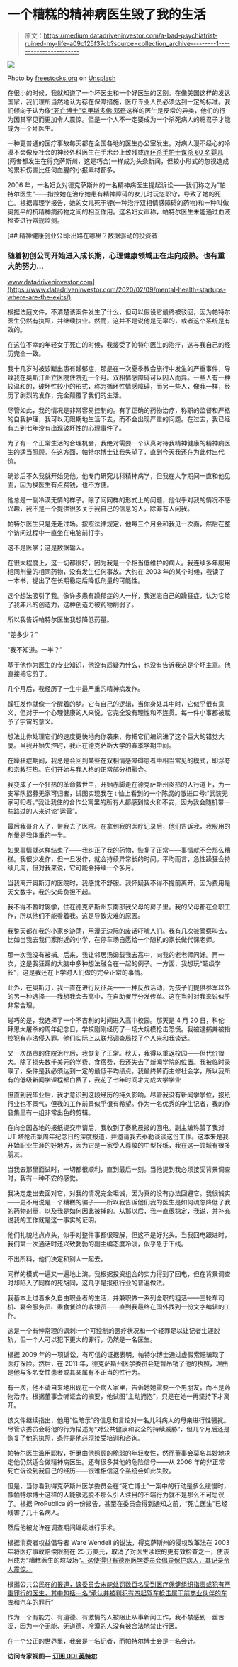 # 一个糟糕的精神病医生毁了我的生活

> 原文：<https://medium.datadriveninvestor.com/a-bad-psychiatrist-ruined-my-life-a09c125f37cb?source=collection_archive---------1----------------------->

![](img/501a926a8eda881d3ed2306850e735e3.png)

Photo by [freestocks.org](https://unsplash.com/@freestocks?utm_source=unsplash&utm_medium=referral&utm_content=creditCopyText) on [Unsplash](https://unsplash.com/s/photos/prescription?utm_source=unsplash&utm_medium=referral&utm_content=creditCopyText)

在很小的时候，我就知道了一个坏医生和一个好医生的区别。在像美国这样的发达国家，我们理所当然地认为存在保障措施，医疗专业人员必须达到一定的标准。我们倾向于认为像[“死亡博士”克里斯多佛·邓奇](https://www.refinery29.com/en-us/2018/12/219219/dr-death-podcast-christopher-duntsch-prison-sentence)这样的医生是反常的异类，他们的行为因其罕见而更加令人震惊。但是一个人不一定要成为一个杀死病人的瘾君子才能成为一个坏医生。

一种更普通的医疗事故每天都在全国各地的医生办公室发生。对病人漫不经心的冷漠不会像反社会的神经外科医生在手术台上致残或[连环杀手护士谋杀 60 名婴儿](https://www.texasmonthly.com/news/nurse-genene-jones-really-kill-babies/)(两者都发生在得克萨斯州，这是巧合)一样成为头条新闻，但较小形式的忽视造成的累积伤害比任何血腥的小报素材都多。

2006 年，一名妇女对德克萨斯州的一名精神病医生提起诉讼——我们称之为“帕特尔医生”——指控她在治疗她患有精神障碍的女儿时玩忽职守，导致了她的死亡。根据毒理学报告，她的女儿死于锂(一种治疗双相情感障碍的药物)和一种叫做奥氮平的抗精神病药物之间的相互作用。这名妇女声称，帕特尔医生未能通过血液检查进行常规监测。

[](https://www.datadriveninvestor.com/2020/02/09/mental-health-startups-where-are-the-exits/) [## 精神健康创业公司:出路在哪里？数据驱动的投资者

### 随着初创公司开始进入成长期，心理健康领域正在走向成熟。也有重大的努力…

www.datadriveninvestor.com](https://www.datadriveninvestor.com/2020/02/09/mental-health-startups-where-are-the-exits/) 

根据法庭文件，不清楚该案件发生了什么，但可以假设它最终被驳回，因为帕特尔医生仍然有执照，并继续执业。然而，这并不是说他是无辜的，或者这个系统是有效的。

在这位不幸的年轻女子死亡的时候，我接受了帕特尔医生的治疗，这与我自己的经历完全一致。

我十几岁时被诊断出患有躁郁症，那是在一次夏季教会旅行中发生的严重事件，导致我在奥斯汀州立医院住院近一个月。双相情感障碍可以因人而异。一些人有一种较温和的，破坏性较小的形式，称为循环性情感障碍，而另一些人，像我一样，经历了剧烈的发作，完全颠覆了我们的生活。

尽管如此，我的情况是非常容易控制的。有了正确的药物治疗，称职的监督和严格的自我护理，我可以无限期地生活下去，而不会出现严重的问题。在过去，我已经有五到七年没有出现破坏性的心理事件了。

为了有一个正常生活的合理机会，我绝对需要一个认真对待我精神健康的精神病医生的适当照顾。在这方面，帕特尔博士让我失望了，直到今天我还在为此付出代价。

确诊后不久我就开始见他。他专门研究儿科精神病学，但我在大学期间一直和他见面，因为换医生有点费钱，也不方便。

他总是一副冷漠无情的样子。除了问同样的形式上的问题，他似乎对我的情况不感兴趣，我不是一个提供很多关于我自己的信息的人，除非有人问我。

帕特尔医生只是走走过场。按照法律规定，他每三个月会和我见一次面，然后在整个访问过程中一直坐在电脑前打字。

这不是医学；这是数据输入。

在很大程度上，这一切都很好，因为我是一个相当低维护的病人。我连续多年服用相同剂量的相同药物，没有发生任何事故。大约在 2003 年的某个时候，我读了一本书，提出了在长期稳定后降低剂量的可能性。

这个想法吸引了我。像许多患有躁郁症的人一样，我迷恋自己的躁狂症，认为它给了我非凡的创造力，这种创造力被药物削弱了。

所以我告诉帕特尔医生我想降低药量。

“差多少？”

“我不知道。一半？”

基于他作为医生的专业知识，他没有质疑为什么，也没有告诉我这是个坏主意。他直接把它剪了。

几个月后，我经历了一生中最严重的精神病发作。

躁狂发作就像一个醒着的梦。它有自己的逻辑，当你身处其中时，它似乎很有意义，但对于一个心理健康的人来说，它完全没有理性和不连贯。每一件小事都被赋予了宇宙的意义。

想法比你处理它们的速度更快地向你袭来，你把它们编织进了这个巨大的错觉大厦。当我开始失控时，我正在德克萨斯大学的春季学期中间。

在躁狂症期间，我总是会回到某些在双相情感障碍患者中相当常见的模式，即浮夸和宗教狂热。它们开始与我人格的正常部分相融合。

我变成了一个狂热的革命救世主，开始赤脚走在德克萨斯州炎热的人行道上，为一支军队招募无家可归者，试图实现我在 t 恤上看到的一个陈腐的激进口号:“武装无家可归者。”我让我住的合作公寓里的所有人都感到恼火和不安，因为我会随机带一些路过的人来讨论“运营”。

最后我哥介入了，带我去了医院。在拿到我的医疗记录后，他们告诉我，我服用的剂量是我体重的一半。

如果事情就这样结束了——我纠正了我的药物，恢复了正常——事情就不会那么糟糕。我很少发作，但一旦发作，就会持续异常长的时间。平均而言，急性躁狂会持续几周，但对我来说，它可能会持续一个多月。

当我离开奥斯汀的医院时，我感觉不舒服。我怀疑我不得不提前离开，因为费用是天文数字，我的父母负担不起。

我不得不暂时辍学，住在德克萨斯州东南部我父母的房子里。我的父母都在全职工作，所以他们不能看着我。这是导致灾难的原因。

我整天都在我的小家乡游荡，用漫无边际的废话吓唬人们。我有几次被警察叫去，比如当我去我们家附近的小学，在停车场自愿给一个随机的家长做代课老师。

那一次我没有被捕。后来，我让邻居汤姆载我去高中，向我的老老师问好。再一次，这是我狂躁的大脑中多种想法融合在一起的例子。一方面，我想玩“超级学长”，这是我还在上学时人们做的完全正常的事情。

此外，在奥斯汀，我一直在进行反征兵——一种反战活动，为孩子们提供参军以外的另一种选择——我想我会去高中，在自助餐厅分发传单。这在当时对我来说似乎非常合理。

碰巧的是，我选择了一个不吉利的时间进入高中校园。那天是 4 月 20 日，科伦拜恩大屠杀的周年纪念日，学校刚刚经历了一场大规模枪击恐慌。我被逮捕并被指控犯有非法侵入罪。他们实际上从联邦调查局找了个人来和我谈话。

又一次昂贵的住院治疗后，我恢复了正常。秋天，我得以重返校园——但代价很大。除了损失数千美元的学费、食宿费，我还失去了新闻学院的位置。我被临时录取了，条件是我必须达到一定的最低平均绩点。我最终转而主修社会学，所以我所有的低级新闻学课程都白费了，我花了七年时间才完成大学学业

但直到我毕业后，我才意识到这段经历的持久影响。尽管我没有新闻学学位，报纸行业也不景气，但我的工作前景似乎很有希望。作为一名优秀的学生记者，我的作品集里有一组非常出色的剪辑。

在向全国各地的报纸提交申请后，我收到了泰勒晨报的回电。副主编称赞了我对 UT 塔枪击案周年纪念日的深度报道，并邀请我去泰勒谈谈这份工作。这本来是我开始职业生涯的好地方，因为它是一家受人尊敬的中型报纸，我在这一领域有很多朋友。

当我去那里面试时，一切都很顺利，直到最后一刻。当他提到我必须接受背景调查时，我有一种不安的感觉。

我决定走出去面对它，对我的情况完全坦诚，因为真的没有办法回避它。我很诚实——更不用说是一个糟糕的骗子——所以我告诉他们我的医生是如何疏忽降低了我的药物剂量，以及我是如何因此被捕的。从那以后，我一直很稳定，我说，并补充说我的工作就是这一事实的证明。

他们礼貌地点点头，似乎对整件事都很理解，但这不是好兆头。当我回电跟进时，我们第一次通话时还兴致勃勃的副主编态度冷淡，似乎急于下线。

不出所料，他们决定和别人一起去。

同样的模式一遍又一遍地上演。我根据投资组合的实力得到了回电，但在背景调查时却陷入了同样的死胡同，这几乎是报纸行业的普遍做法。

我基本上过着永久自由职业者的生活，并兼职做一系列全职的粗活——三轮车司机、宴会服务员、素食餐馆的收银员——直到我最终在国外找到一份文字编辑的工作。

这是一个有悖常理的讽刺:一个可控制的医疗状况和一个轻罪足以让记者生涯脱轨，但一个人可以犯下更大的罪行，仍然是一名医生。

根据 2009 年的一项诉讼，有可信的证据表明，帕特尔博士通过虚假索赔骗取了医疗保险。然后，在 2011 年，德克萨斯州医学委员会短暂吊销了他的执照，理由是他与多名女性患者或其亲属有不正当的性行为。

有一次，他不请自来地出现在一个病人家里，告诉她她需要一个男朋友，而不是药物治疗。根据董事会听证会的摘要，他试图“主动拥抱”，只是在她一再坚持下才离开。

该文件继续指出，他用“性暗示”的信息和言论对一名儿科病人的母亲进行性骚扰。尽管该委员会将他的行为描述为“对公共健康和安全的持续威胁”，但几个月后还是恢复了他的执照，条件是他必须接受培训和咨询。

帕特尔医生滥用职权，折磨由他照顾的脆弱的年轻女性，然而董事会莫名其妙地决定他仍然适合做精神病医生。还有很多其他的危险信号——从 2006 年的非正常死亡诉讼到我自己的经历——很难相信这个系统会如此失败。

但是，当你看到得克萨斯州医学委员会在“死亡博士”一案中的行动是多么缓慢时，像帕特尔博士这样的人能够逃脱不那么引人注目的不端行为就不是那么不可思议了。根据 ProPublica 的一份报告，甚至在委员会得到通知之前，“死亡医生”已经残害了几十名病人。

然后他被允许在调查期间继续进行手术。

根据消费者权益倡导者 Ware Wendell 的说法，得克萨斯州的侵权改革法在 2003 年将医疗事故赔偿限制在 25 万美元，取消了对医生渎职的更有效检查之一，使该州成为“糟糕医生的垃圾场”[。这使得只有德州医学委员会倡导保护病人，其记录令人震惊。](https://kfoxtv.com/news/kfox14-investigates/botched-beauty)

根据公共公民在[的报道，该委员会未能处罚数百名受到医疗保健组织指责或犯有严重罪行的医生，其中包括一名“承认并被判犯有四起驾车枪击属于前商业伙伴的车库和汽车的罪行”](https://www.citizen.org/wp-content/uploads/migration/2063a.pdf)

作为一个有能力、有道德、有激情的人被阻止从事新闻工作，我不禁感到一丝苦涩，因为一个无能、无道德、冷漠的人没有被合法地禁止行医。

在一个公正的世界里，我会是一名记者，而帕特尔博士会是一名会计。

**访问专家视图—** [**订阅 DDI 英特尔**](https://datadriveninvestor.com/ddi-intel)